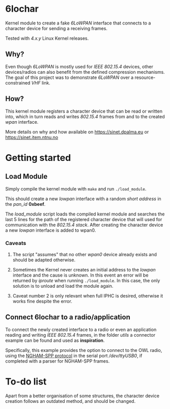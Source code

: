 # 6lochar

Kernel module to create a fake _6LoWPAN_ interface that connects to a character device for sending a receiving frames.

Tested with _4.x.y_ Linux Kernel releases.

## Why?

Even though _6LoWPAN_ is mostly used for _IEEE 802.15.4_ devices, other devices/radios can also benefit from the defined compression mechanisms.
The goal of this project was to demonstrate _6LoWPAN_ over a resource-constrained _VHF_ link.

## How?

This kernel module registers a character device that can be read or written into, which in turn reads and writes _802.15.4_ frames from and to the created _wpan_ interface.

More details on why and how available on https://sinet.dpalma.eu or https://sinet.item.ntnu.no

# Getting started

## Load Module

Simply compile the kernel module with `make` and run `./load_module`.

This should create a new _lowpan_ interface with a random _short address_ in the _pan_id_ **0xbeef**.

The _load_module_ script loads the compiled kernel module and searches the last 5 lines for the path of the registered character device that will used for communication with the _802.15.4 stack_. After creating the character device a new _lowpan_ interface is added to wpan0.

### Caveats

1. The script "assumes" that no other _wpan0_ device already exists and should be adapted otherwise.

2. Sometimes the Kernel never creates an initial address to the _lowpan_ interface and the cause is unknown. In this event an error will be returned by _iproute_ when running `./load_module`. In this case, the only solution is to unload and load the module again.

3. Caveat number 2 is only relevant when full IPHC is desired, otherwise it works fine despite the error.



## Connect 6lochar to a radio/application

To connect the newly created interface to a radio or even an application reading and writing _IEEE 802.15.4_ frames, in the folder _utils_ a connector example can be found and used as **inspiration**.

Specifically, this example provides the option to connect to the OWL radio, using the [NGHAM-SPP protocol](https://github.com/skagmo/ngham) in the serial port _/dev/ttyUSB0_, if completed with a parser for NGHAM-SPP frames.


# To-do list

Apart from a better organisation of some structures, the character device creation follows an outdated method, and should be changed.
